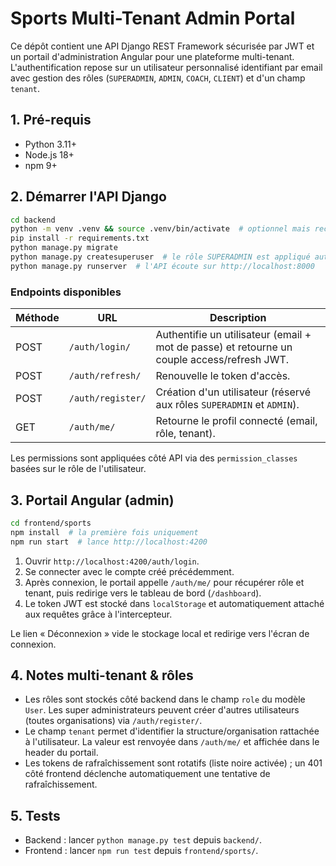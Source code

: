 # Sports Multi-Tenant Admin Portal

Ce dépôt contient une API Django REST Framework sécurisée par JWT et un portail d'administration Angular pour une plateforme multi-tenant. L'authentification repose sur un utilisateur personnalisé identifiant par email avec gestion des rôles (`SUPERADMIN`, `ADMIN`, `COACH`, `CLIENT`) et d'un champ `tenant`.

## 1. Pré-requis

- Python 3.11+
- Node.js 18+
- npm 9+

## 2. Démarrer l'API Django

```bash
cd backend
python -m venv .venv && source .venv/bin/activate  # optionnel mais recommandé
pip install -r requirements.txt
python manage.py migrate
python manage.py createsuperuser  # le rôle SUPERADMIN est appliqué automatiquement
python manage.py runserver  # l'API écoute sur http://localhost:8000
```

### Endpoints disponibles

| Méthode | URL              | Description                       |
| ------- | ---------------- | --------------------------------- |
| POST    | `/auth/login/`   | Authentifie un utilisateur (email + mot de passe) et retourne un couple access/refresh JWT. |
| POST    | `/auth/refresh/` | Renouvelle le token d'accès.      |
| POST    | `/auth/register/`| Création d'un utilisateur (réservé aux rôles `SUPERADMIN` et `ADMIN`). |
| GET     | `/auth/me/`      | Retourne le profil connecté (email, rôle, tenant). |

Les permissions sont appliquées côté API via des `permission_classes` basées sur le rôle de l'utilisateur.

## 3. Portail Angular (admin)

```bash
cd frontend/sports
npm install  # la première fois uniquement
npm run start  # lance http://localhost:4200
```

1. Ouvrir `http://localhost:4200/auth/login`.
2. Se connecter avec le compte créé précédemment.
3. Après connexion, le portail appelle `/auth/me/` pour récupérer rôle et tenant, puis redirige vers le tableau de bord (`/dashboard`).
4. Le token JWT est stocké dans `localStorage` et automatiquement attaché aux requêtes grâce à l'intercepteur.

Le lien « Déconnexion » vide le stockage local et redirige vers l'écran de connexion.

## 4. Notes multi-tenant & rôles

- Les rôles sont stockés côté backend dans le champ `role` du modèle `User`. Les super administrateurs peuvent créer d'autres utilisateurs (toutes organisations) via `/auth/register/`.
- Le champ `tenant` permet d'identifier la structure/organisation rattachée à l'utilisateur. La valeur est renvoyée dans `/auth/me/` et affichée dans le header du portail.
- Les tokens de rafraîchissement sont rotatifs (liste noire activée) ; un 401 côté frontend déclenche automatiquement une tentative de rafraîchissement.

## 5. Tests

- Backend : lancer `python manage.py test` depuis `backend/`.
- Frontend : lancer `npm run test` depuis `frontend/sports/`.
